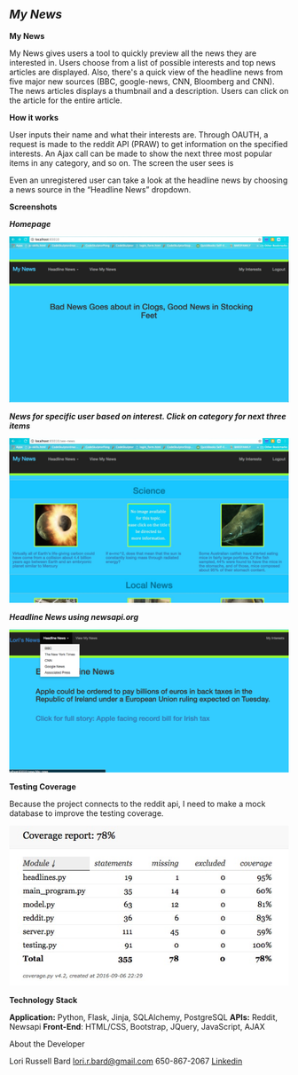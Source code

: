 *My News*
--------------------

**My News**


My News gives users a tool to quickly preview all the news they are
interested in. Users choose from a list of possible interests and top
news articles are displayed. Also, there's a quick view of the headline
news from five major new sources (BBC, google-news, CNN, Bloomberg and
CNN). The news articles displays a thumbnail and a description. Users
can click on the article for the entire article.

**How it works**

User inputs their name and what their interests are. Through OAUTH, a
request is made to the reddit API (PRAW) to get information on the
specified interests. An Ajax call can be made to show the next three
most popular items in any category, and so on. The screen the user sees
is

Even an unregistered user can take a look at the headline news by
choosing a news source in the “Headline News” dropdown.

**Screenshots**

***Homepage***

<img src="static/home-page.png">

***News for specific user based on interest. Click on category for next
three items***

<img src="static/my-news.png">

***Headline News using newsapi.org***

<img src="static/headline-news.png">

**Testing Coverage**

Because the project connects to the reddit api, I need to make a mock database to improve the testing coverage.

<img src="static/coveragereport.jpg">

**Technology Stack**

**Application:** Python, Flask, Jinja, SQLAlchemy, PostgreSQL
**APIs:** Reddit, Newsapi
**Front-End**: HTML/CSS, Bootstrap, JQuery, JavaScript, AJAX

About the Developer

Lori Russell Bard
lori.r.bard@gmail.com
650-867-2067
[Linkedin](https://www.linkedin.com/in/lori-bard)
